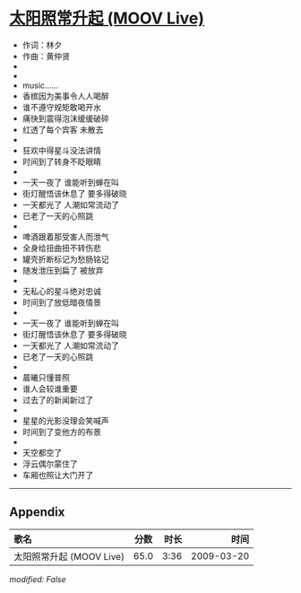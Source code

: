 # [太阳照常升起 (MOOV Live)](https://music.163.com/song?id=33418342)

* 作词：林夕
* 作曲：黄仲贤
*
*
* music......
* 香槟因为美事令人人喝醉
* 谁不遵守规矩敢喝开水
* 痛快到震得泡沫缓缓破碎
* 红透了每个宾客 未散去
* 
* 狂欢中得星斗没法讲情
* 时间到了转身不眨眼睛
* 
* 一天一夜了 谁能听到蝉在叫
* 街灯醒悟该休息了 要多得破晓
* 一天都光了 人潮如常流动了
* 已老了一天的心照跳
* 
* 啤酒跟着那受害人而泄气
* 全身给扭曲扭不转伤悲
* 罐壳折断标记为愁肠铭记
* 随发泄压到扁了 被放弃
* 
* 无私心的星斗绝对忠诚
* 时间到了放低暗夜情景
* 
* 一天一夜了 谁能听到蝉在叫
* 街灯醒悟该休息了 要多得破晓
* 一天都光了 人潮如常流动了
* 已老了一天的心照跳
* 
* 晨曦只懂普照
* 谁人会较谁重要
* 过去了的新闻新过了
* 
* 星星的光影没理会笑喊声
* 时间到了变他方的布景
* 
* 天空都空了
* 浮云偶尔蒙住了
* 车厢也照让大门开了


---

## Appendix

|歌名|分数|时长|时间|
|:---|:---:|---:|---:|
|太阳照常升起 (MOOV Live)|65.0|3:36|2009-03-20

*modified: False*